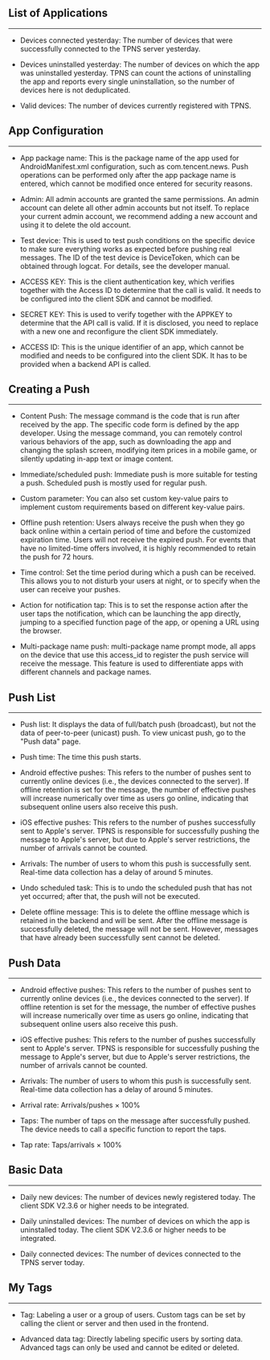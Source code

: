 ## List of Applications
<hr>

- Devices connected yesterday: The number of devices that were successfully connected to the TPNS server yesterday.

- Devices uninstalled yesterday: The number of devices on which the app was uninstalled yesterday. TPNS can count the actions of uninstalling the app and reports every single uninstallation, so the number of devices here is not deduplicated.

- Valid devices: The number of devices currently registered with TPNS.

## App Configuration
<hr>

- App package name: This is the package name of the app used for AndroidManifest.xml configuration, such as com.tencent.news. Push operations can be performed only after the app package name is entered, which cannot be modified once entered for security reasons.

- Admin: All admin accounts are granted the same permissions. An admin account can delete all other admin accounts but not itself. To replace your current admin account, we recommend adding a new account and using it to delete the old account.

- Test device: This is used to test push conditions on the specific device to make sure everything works as expected before pushing real messages. The ID of the test device is DeviceToken, which can be obtained through logcat. For details, see the developer manual.

- ACCESS KEY: This is the client authentication key, which verifies together with the Access ID to determine that the call is valid. It needs to be configured into the client SDK and cannot be modified.

- SECRET KEY: This is used to verify together with the APPKEY to determine that the API call is valid. If it is disclosed, you need to replace with a new one and reconfigure the client SDK immediately.

- ACCESS ID: This is the unique identifier of an app, which cannot be modified and needs to be configured into the client SDK. It has to be provided when a backend API is called.

## Creating a Push
<hr>

- Content Push: The message command is the code that is run after received by the app. The specific code form is defined by the app developer. Using the message command, you can remotely control various behaviors of the app, such as downloading the app and changing the splash screen, modifying item prices in a mobile game, or silently updating in-app text or image content.

- Immediate/scheduled push: Immediate push is more suitable for testing a push. Scheduled push is mostly used for regular push.

- Custom parameter: You can also set custom key-value pairs to implement custom requirements based on different key-value pairs.

- Offline push retention: Users always receive the push when they go back online within a certain period of time and before the customized expiration time. Users will not receive the expired push. For events that have no limited-time offers involved, it is highly recommended to retain the push for 72 hours.

- Time control: Set the time period during which a push can be received. This allows you to not disturb your users at night, or to specify when the user can receive your pushes.

- Action for notification tap: This is to set the response action after the user taps the notification, which can be launching the app directly, jumping to a specified function page of the app, or opening a URL using the browser.

- Multi-package name push: multi-package name prompt mode, all apps on the device that use this access_id to register the push service will receive the message. This feature is used to differentiate apps with different channels and package names.

## Push List
<hr>

- Push list: It displays the data of full/batch push (broadcast), but not the data of peer-to-peer (unicast) push. To view unicast push, go to the "Push data" page.

- Push time: The time this push starts.

- Android effective pushes: This refers to the number of pushes sent to currently online devices (i.e., the devices connected to the server). If offline retention is set for the message, the number of effective pushes will increase numerically over time as users go online, indicating that subsequent online users also receive this push.

- iOS effective pushes: This refers to the number of pushes successfully sent to Apple's server. TPNS is responsible for successfully pushing the message to Apple's server, but due to Apple's server restrictions, the number of arrivals cannot be counted.

- Arrivals: The number of users to whom this push is successfully sent. Real-time data collection has a delay of around 5 minutes.

- Undo scheduled task: This is to undo the scheduled push that has not yet occurred; after that, the push will not be executed.

- Delete offline message: This is to delete the offline message which is retained in the backend and will be sent. After the offline message is successfully deleted, the message will not be sent. However, messages that have already been successfully sent cannot be deleted.

## Push Data
<hr>

- Android effective pushes: This refers to the number of pushes sent to currently online devices (i.e., the devices connected to the server). If offline retention is set for the message, the number of effective pushes will increase numerically over time as users go online, indicating that subsequent online users also receive this push.

- iOS effective pushes: This refers to the number of pushes successfully sent to Apple's server. TPNS is responsible for successfully pushing the message to Apple's server, but due to Apple's server restrictions, the number of arrivals cannot be counted.

- Arrivals: The number of users to whom this push is successfully sent. Real-time data collection has a delay of around 5 minutes.

- Arrival rate: Arrivals/pushes × 100%

- Taps: The number of taps on the message after successfully pushed. The device needs to call a specific function to report the taps.

- Tap rate: Taps/arrivals × 100%

## Basic Data
<hr>

- Daily new devices: The number of devices newly registered today. The client SDK V2.3.6 or higher needs to be integrated.

- Daily uninstalled devices: The number of devices on which the app is uninstalled today. The client SDK V2.3.6 or higher needs to be integrated.

- Daily connected devices: The number of devices connected to the TPNS server today.

## My Tags
<hr>

- Tag: Labeling a user or a group of users. Custom tags can be set by calling the client or server and then used in the frontend.

- Advanced data tag: Directly labeling specific users by sorting data. Advanced tags can only be used and cannot be edited or deleted.
